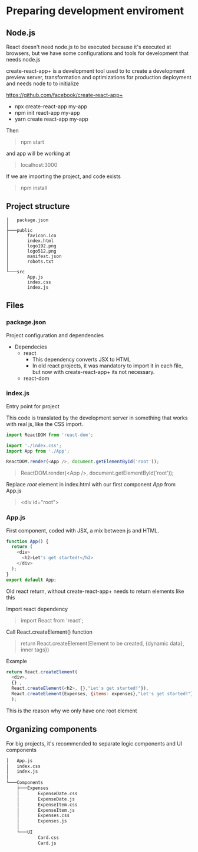 # Preparing development enviroment

## Node.js

React doesn't need node.js to be executed because it's executed at browsers, but we have some configurations and tools for development that needs node.js

create-react-app+ is a development tool used to to create a development preview server, transformation and optimizations for production deployment and needs node to to initialize

<https://github.com/facebook/create-react-app+>

* npx create-react-app my-app
* npm init react-app my-app
* yarn create react-app my-app

Then

> npm start

and app will be working at

> localhost:3000

If we are importing the project, and code exists

> npm install

## Project structure

```text
│   package.json
│
├───public
│       favicon.ico
│       index.html
│       logo192.png
│       logo512.png
│       manifest.json
│       robots.txt
│
└───src
        App.js
        index.css
        index.js
```

## Files

### package.json

Project configuration and dependencies

* Dependecies
  * react
    * This dependency converts JSX to HTML
    * In old react projects, it was mandatory to import it in each file, but now with create-react-app+ its not necessary.
  * react-dom

### index.js

Entry point for project

This code is translated by the development server in something that works with real js, like the CSS import.

```js
import ReactDOM from 'react-dom';

import './index.css';
import App from './App';

ReactDOM.render(<App />, document.getElementById('root'));
```

> ReactDOM.render(\<App />, document.getElementById('root'));

Replace _root_ element in index.html with our first component _App_ from App.js
> \<div id="root"></div>

### App.js

First component, coded with JSX, a mix between js and HTML.

```js
function App() {
  return (
    <div>
      <h2>Let's get started!</h2>
    </div>
  );
}
export default App;
```

Old react return, without create-react-app+ needs to return elements like this

Import react dependency

> import React from 'react';

Call React.createElement() function

> return React.createElement(Element to be created, {dynamic data}, inner tags})

Example

```js
return React.createElement(
  <div>, 
  {} ,
  React.createElement(<h2>, {},"Let's get started!"}),
  React.createElement(Expenses, {items: expenses},"Let's get started!"})
  );
```

This is the reason why we only have one root element

## Organizing components

For big projects, it's recommended to separate logic components and UI components

```txt
│   App.js
│   index.css
│   index.js
│
└───Components
    ├───Expenses
    │       ExpenseDate.css
    │       ExpenseDate.js
    │       ExpenseItem.css
    │       ExpenseItem.js
    │       Expenses.css
    │       Expenses.js
    │
    └───UI
            Card.css
            Card.js
```
